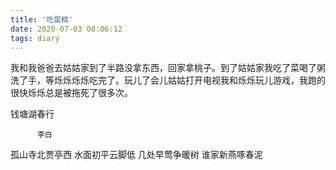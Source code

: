 ```yaml
---
title: '吃蛋糕'
date: 2020-07-03 08:06:12
tags: diary
---
```

我和我爸爸去姑姑家到了半路没拿东西，回家拿桃子。到了姑姑家我吃了菜喝了粥洗了手，等烁烁烁烁吃完了。玩儿了会儿姑姑打开电视我和烁烁玩儿游戏，我跑的很快烁烁总是被拖死了很多次。



钱塘湖春行

          李白

孤山寺北贾亭西
水面初平云脚低
几处早莺争暖树
谁家新燕啄春泥
